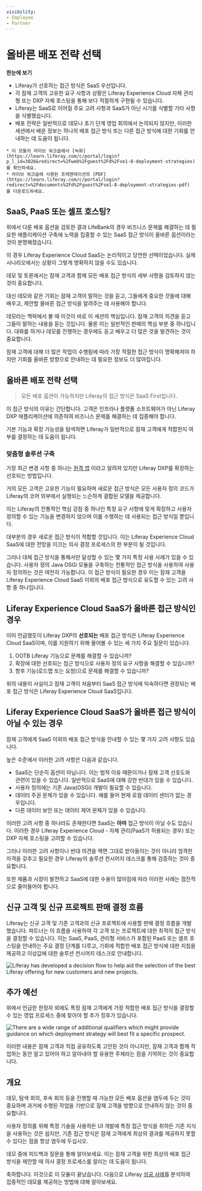 ```yaml
---
visibility:
- Employee
- Partner
---
```

# 올바른 배포 전략 선택

**한눈에 보기**

- Liferay가 선호하는 접근 방식은 SaaS 우선입니다.
- 각 잠재 고객의 고유한 요구 사항과 상황은 Liferay Experience Cloud 자체 관리형 또는 DXP 자체 호스팅을 통해 보다 적절하게 구현될 수 있습니다.
- Liferay는 SaaS로 이어질 주요 고려 사항과 SaaS가 아닌 시기를 식별할 기타 사항을 식별했습니다.
- 배포 전략은 일반적으로 데모나 초기 단계 영업 회의에서 논의되지 않지만, 이러한 세션에서 배운 정보는 하나의 배포 접근 방식 또는 다른 접근 방식에 대한 기회를 안내하는 데 도움이 됩니다.

```{note}
* 이 모듈의 라이브 워크숍에서 [녹화](https://learn.liferay.com/c/portal/login?p_l_id=3026&redirect=%2Fweb%2Fguest%2Fd%2Fse1-8-deployment-strategies) 를 확인하세요.
* 라이브 워크숍에 사용된 프레젠테이션의 [PDF](https://learn.liferay.com/c/portal/login?redirect=%2Fdocuments%2Fd%2Fguest%2Fse1-8-deployment-strategies-pdf) 를 다운로드하세요.
```

## SaaS, PaaS 또는 셀프 호스팅?

위에서 다룬 배포 옵션을 검토한 결과 LifeBank의 경우 비즈니스 문제를 해결하는 데 필요한 애플리케이션 구축에 노력을 집중할 수 있는 SaaS 접근 방식이 올바른 옵션이라는 것이 분명해졌습니다.

이 경우 Liferay Experience Cloud SaaS는 논리적이고 당연한 선택이었습니다. 실제 시나리오에서는 상황이 그렇게 명확하지 않을 수도 있습니다.

데모 및 토론에서는 잠재 고객과 함께 모든 배포 접근 방식의 세부 사항을 검토하지 않는 것이 중요합니다.

대신 데모와 같은 기회는 잠재 고객이 말하는 것을 듣고, 그들에게 중요한 것들에 대해 배우고, 제안할 올바른 접근 방식을 알려주는 데 사용해야 합니다.

데모라는 맥락에서 볼 때 이것이 바로 이 세션의 핵심입니다. 잠재 고객의 의견을 듣고 그들이 말하는 내용을 듣는 것입니다. 물론 이는 일반적인 판매의 핵심 부분 중 하나입니다. 대화를 하거나 데모를 진행하는 경우에도 듣고 배우고 더 많은 것을 발견하는 것이 중요합니다.

잠재 고객에 대해 더 많은 작업이 수행됨에 따라 가장 적절한 접근 방식이 명확해져야 하지만 기회를 올바른 방향으로 안내하는 데 필요한 정보도 더 많아집니다.

## 올바른 배포 전략 선택

> 모든 배포 옵션이 가능하지만 Liferay의 접근 방식은 SaaS First입니다.

이 접근 방식의 이유는 간단합니다. 고객은 인프라나 플랫폼 소프트웨어가 아닌 Liferay DXP 애플리케이션에 의존하여 비즈니스 문제를 해결하는 데 집중해야 합니다.

기본 기능과 확장 가능성을 탐색하면 Liferay가 일반적으로 잠재 고객에게 적합한지 여부를 결정하는 데 도움이 됩니다.

### 맞춤형 솔루션 구축

가장 최근 변경 사항 중 하나는 [원격 앱](https://learn.liferay.com/w/dxp/building-applications/client-extensions) 이라고 알려져 있지만 Liferay DXP를 확장하는 선호되는 방법입니다.

거의 모든 고객은 고유한 기능이 필요하며 새로운 접근 방식은 모든 사용자 정의 코드가 Liferay의 코어 외부에서 실행되는 느슨하게 결합된 모델을 제공합니다.

이는 Liferay의 전통적인 핵심 강점 중 하나인 특정 요구 사항에 맞게 확장하고 사용자 정의할 수 있는 기능을 변경하지 않으며 이를 수행하는 데 사용되는 접근 방식일 뿐입니다.

대부분의 경우 새로운 접근 방식이 적합할 것입니다. 이는 Liferay Experience Cloud SaaS에 대한 전망을 이끄는 의사 결정 프로세스의 한 부분이 될 것입니다.

그러나 대체 접근 방식을 통해서만 달성할 수 있는 몇 가지 특정 사용 사례가 있을 수 있습니다. 사용자 정의 Java OSGi 모듈을 구축하는 전통적인 접근 방식을 사용하여 사용자 정의하는 것은 여전히 가능합니다. 이 접근 방식이 필요한 경우 이는 잠재 고객을 Liferay Experience Cloud SaaS 이외의 배포 접근 방식으로 유도할 수 있는 고려 사항 중 하나입니다.

## Liferay Experience Cloud SaaS가 올바른 접근 방식인 경우

이미 언급했듯이 Liferay DXP의 **선호되는** 배포 접근 방식은 Liferay Experience Cloud SaaS이며, 이를 지원하기 위해 물어볼 수 있는 세 가지 주요 질문이 있습니다.

1. OOTB Liferay 기능으로 문제를 해결할 수 있습니까?
1. 확장에 대한 선호되는 접근 방식으로 사용자 정의 요구 사항을 해결할 수 있습니까?
1. 향후 기능(로드맵 또는 요청)으로 문제를 해결할 수 있습니까?

위의 내용이 사실이고 잠재 고객이 처음부터 SaaS 접근 방식에 익숙하다면 권장되는 배포 접근 방식은 Liferay Experience Cloud SaaS입니다.

## Liferay Experience Cloud SaaS가 올바른 접근 방식이 아닐 수 있는 경우

잠재 고객에게 SaaS 이외의 배포 접근 방식을 안내할 수 있는 몇 가지 고려 사항도 있습니다.

높은 수준에서 이러한 고려 사항은 다음과 같습니다.

* SaaS는 단순히 옵션이 아닙니다. 이는 법적 이유 때문이거나 잠재 고객 선호도와 관련이 있을 수 있습니다. 일반적으로 SaaS에 대해 강한 반대가 있을 수 있습니다.
* 사용자 정의에는 기존 Java(OSGi) 개발이 필요할 수 있습니다.
* 데이터 주권 문제가 있을 수 있습니다. 예를 들어 현재 로컬 데이터 센터가 없는 경우입니다.
* 다른 데이터 보안 또는 데이터 제어 문제가 있을 수 있습니다.

이러한 고려 사항 중 하나라도 존재한다면 SaaS는 **아마** 접근 방식이 아닐 수도 있습니다. 이러한 경우 Liferay Experience Cloud - 자체 관리(PaaS가 허용되는 경우) 또는 DXP 자체 호스팅을 고려할 수 있습니다.

그러나 이러한 고려 사항이나 반대 의견을 액면 그대로 받아들이는 것이 아니라 엄격한 자격을 갖추고 필요한 경우 Liferay의 솔루션 컨시어지 데스크를 통해 검증하는 것이 중요합니다.

또한 제품과 시장이 발전하고 SaaS에 대한 수용이 많아짐에 따라 이러한 사례는 점진적으로 줄어들어야 합니다.

## 신규 고객 및 신규 프로젝트 판매 결정 흐름

Liferay는 신규 고객 및 기존 고객과의 신규 프로젝트에 사용할 판매 결정 흐름을 개발했습니다. 파트너는 이 흐름을 사용하여 각 고객 또는 프로젝트에 대한 최적의 접근 방식을 결정할 수 있습니다. 이는 SaaS, PaaS, 관리형 서비스가 포함된 PaaS 또는 셀프 호스팅을 안내하는 주요 결정 단계를 다루고, 기회에 적합한 배포 접근 방식에 대한 지침을 제공하고 이상값에 대한 솔루션 컨시어지 데스크로 안내합니다.

![Liferay has developed a decision flow to help aid the selection of the best Liferay offering for new customers and new projects.](./choosing-the-right-deployment-strategy/images/01.png)

## 추가 예선

위에서 언급한 한정자 외에도 특정 잠재 고객에게 가장 적합한 배포 접근 방식을 결정할 수 있는 영업 프로세스 중에 찾아야 할 추가 징후가 있습니다.

![There are a wide range of additional qualifiers which might provide guidance on which deployment strategy will best fit a specific prospect.](./choosing-the-right-deployment-strategy/images/02.png)

이러한 내용은 잠재 고객과 직접 공유하도록 고안된 것이 아니지만, 잠재 고객과 함께 작업하는 동안 알고 있어야 하고 알아내야 할 유용한 주제라는 점을 기억하는 것이 중요합니다.

## 개요

데모, 탐색 회의, 후속 회의 등을 진행할 때 가능한 모든 배포 옵션을 염두에 두는 것이 중요하며 과거에 수행된 작업을 기반으로 잠재 고객을 방향으로 안내하지 않는 것이 중요합니다.

사용자 정의를 위해 특정 기술을 사용하든 UI 개발에 특정 접근 방식을 취하든 기존 지식을 사용하는 것은 쉽지만, 기존 접근 방식은 잠재 고객에게 최상의 결과를 제공하지 못할 수 있다는 점을 항상 염두에 두십시오.

데모 중에 피드백과 질문을 통해 알아보세요. 이는 잠재 고객을 위한 최상의 배포 접근 방식을 제안할 때 의사 결정 프로세스를 알리는 데 도움이 됩니다.

축하합니다. 이것으로 이 모듈이 끝났습니다. 다음으로 Liferay [성공 사례](../success-stories-analytic.md)를 분석하여 집중적인 데모를 제공하는 방법에 대해 알아보세요.

